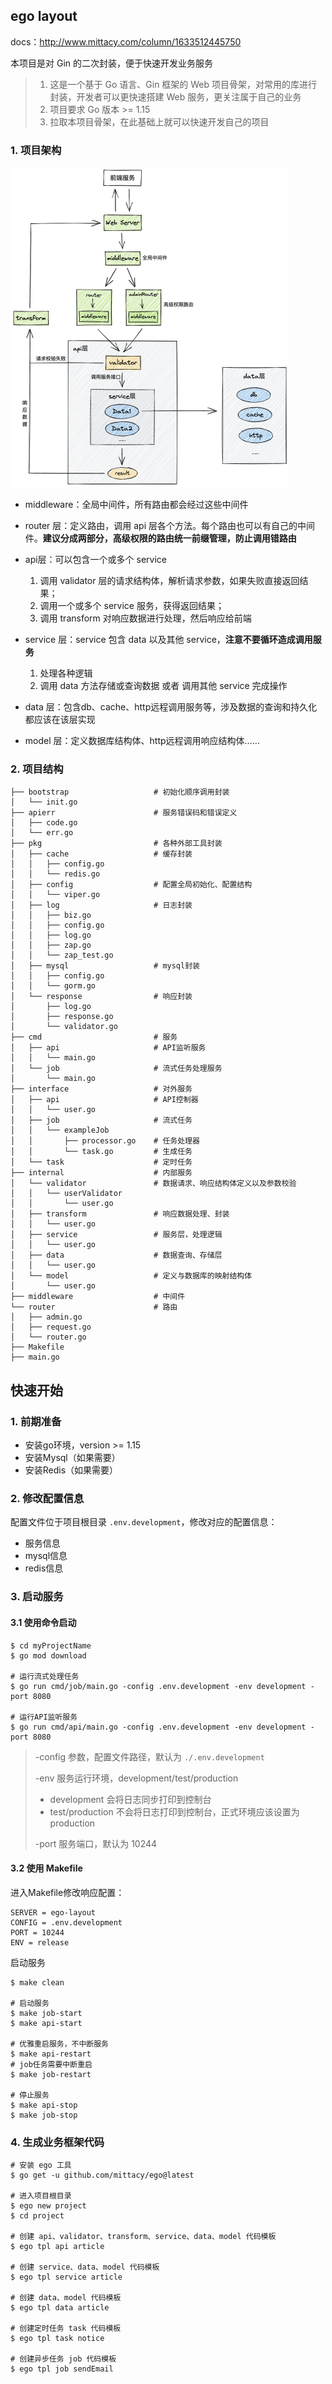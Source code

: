 ## ego layout

docs：http://www.mittacy.com/column/1633512445750

本项目是对 Gin 的二次封装，便于快速开发业务服务

> 1. 这是一个基于 Go 语言、Gin 框架的 Web 项目骨架，对常用的库进行封装，开发者可以更快速搭建 Web 服务，更关注属于自己的业务
> 2. 项目要求 Go 版本 >= 1.15
> 3. 拉取本项目骨架，在此基础上就可以快速开发自己的项目

### 1. 项目架构

<img src="README.assets/framework.png" alt="image-20210626172449172" style="zoom:50%;margin:0" />

- middleware：全局中间件，所有路由都会经过这些中间件
- router 层：定义路由，调用 api 层各个方法。每个路由也可以有自己的中间件。**建议分成两部分，高级权限的路由统一前缀管理，防止调用错路由**
- api层：可以包含一个或多个 service

    1. 调用 validator 层的请求结构体，解析请求参数，如果失败直接返回结果；
    2. 调用一个或多个 service 服务，获得返回结果；
    3. 调用 transform 对响应数据进行处理，然后响应给前端
- service 层：service 包含 data 以及其他 service，**注意不要循环造成调用服务**
    1. 处理各种逻辑
    2. 调用 data 方法存储或查询数据 或者 调用其他 service 完成操作
- data 层：包含db、cache、http远程调用服务等，涉及数据的查询和持久化都应该在该层实现
- model 层：定义数据库结构体、http远程调用响应结构体……


### 2. 项目结构

```shell
├── bootstrap					# 初始化顺序调用封装
│   └── init.go
├── apierr						# 服务错误码和错误定义
│   ├── code.go
│   └── err.go
├── pkg							# 各种外部工具封装
│   ├── cache					# 缓存封装
│   │   ├── config.go
│   │   └── redis.go
│   ├── config					# 配置全局初始化、配置结构
│   │   └── viper.go
│   ├── log						# 日志封装
│   │   ├── biz.go
│   │   ├── config.go
│   │   ├── log.go
│   │   ├── zap.go
│   │   └── zap_test.go
│   ├── mysql					# mysql封装
│   │   ├── config.go
│   │   └── gorm.go
│   └── response				# 响应封装
│       ├── log.go
│       ├── response.go
│       └── validator.go
├── cmd							# 服务
│   ├── api						# API监听服务
│   │   └── main.go
│   └── job						# 流式任务处理服务
│       └── main.go
├── interface				    # 对外服务
│   ├── api						# API控制器
│   │   └── user.go
│   ├── job						# 流式任务
│   │   └── exampleJob
│   │       ├── processor.go	# 任务处理器
│   │       └── task.go			# 生成任务
│   └── task					# 定时任务
├── internal					# 内部服务
│   └── validator				# 数据请求、响应结构体定义以及参数校验
│   │   └── userValidator
│   │       └── user.go
│   ├── transform				# 响应数据处理、封装
│   │   └── user.go
│   ├── service					# 服务层，处理逻辑
│   │   └── user.go
│   ├── data					# 数据查询、存储层
│   │   └── user.go
│   └── model					# 定义与数据库的映射结构体
│       └── user.go
├── middleware              	# 中间件
└── router						# 路由
│   ├── admin.go
│   ├── request.go
│   └── router.go
├── Makefile
├── main.go
```

## 快速开始

### 1. 前期准备

+ 安装go环境，version >= 1.15
+ 安装Mysql（如果需要）
+ 安装Redis（如果需要）

### 2. 修改配置信息

配置文件位于项目根目录 `.env.development`，修改对应的配置信息：

+ 服务信息
+ mysql信息
+ redis信息

### 3. 启动服务

#### 3.1 使用命令启动

```shell
$ cd myProjectName
$ go mod download

# 运行流式处理任务
$ go run cmd/job/main.go -config .env.development -env development -port 8080

# 运行API监听服务
$ go run cmd/api/main.go -config .env.development -env development -port 8080
```

> -config 参数，配置文件路径，默认为 `./.env.development`
>
> -env 服务运行环境，development/test/production
>
> + development 会将日志同步打印到控制台
> + test/production 不会将日志打印到控制台，正式环境应该设置为 production
>
> -port 服务端口，默认为 10244

#### 3.2 使用 Makefile

进入Makefile修改响应配置：

```shell
SERVER = ego-layout
CONFIG = .env.development
PORT = 10244
ENV = release
```

启动服务

```shell
$ make clean

# 启动服务
$ make job-start
$ make api-start

# 优雅重启服务，不中断服务
$ make api-restart
# job任务需要中断重启
$ make job-restart

# 停止服务
$ make api-stop
$ make job-stop
```

### 4. 生成业务框架代码

```shell
# 安装 ego 工具
$ go get -u github.com/mittacy/ego@latest

# 进入项目根目录
$ ego new project
$ cd project

# 创建 api、validator、transform、service、data、model 代码模板
$ ego tpl api article

# 创建 service、data、model 代码模板
$ ego tpl service article

# 创建 data、model 代码模板
$ ego tpl data article

# 创建定时任务 task 代码模板
$ ego tpl task notice

# 创建异步任务 job 代码模板
$ ego tpl job sendEmail
```

